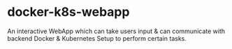 # docker-k8s-webapp
An interactive WebApp which can take users input &amp; can communicate with backend Docker &amp; Kubernetes Setup to perform certain tasks.
